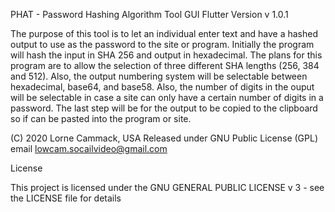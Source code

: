 
PHAT  - Password Hashing Algorithm Tool
GUI Flutter Version
v 1.0.1

The purpose of this tool is to let an individual enter text and have a hashed
output to use as the password to the site or program. Initially the program
will hash the input in SHA 256 and output in hexadecimal. The plans for this
program are to allow the selection of three different SHA lengths (256, 384
and 512). Also, the output numbering system will be selectable between
hexadecimal, base64, and base58. Also, the number of digits in the ouput
will be selectable in case a site can only have a certain number of digits
in a password. The last step will be for the output to be copied to the
clipboard so if can be pasted into the program or site.

(C) 2020 Lorne Cammack, USA
Released under GNU Public License (GPL)
email lowcam.socailvideo@gmail.com


License

This project is licensed under the GNU GENERAL PUBLIC LICENSE v 3 - see the LICENSE file for details

